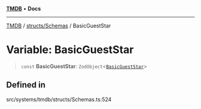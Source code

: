 [**TMDB**](../../../README.md) • **Docs**

***

[TMDB](../../../README.md) / [structs/Schemas](../README.md) / BasicGuestStar

# Variable: BasicGuestStar

> `const` **BasicGuestStar**: `ZodObject`\<[`BasicGuestStar`](../type-aliases/BasicGuestStar.md)\>

## Defined in

src/systems/tmdb/structs/Schemas.ts:524
